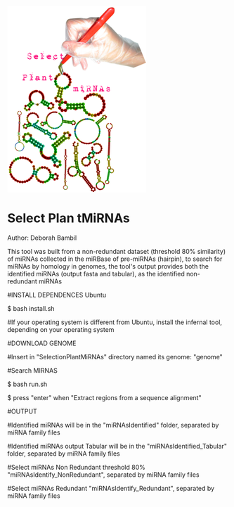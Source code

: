  ![name-of-you-image](https://github.com/DeborahBambil/figs/blob/main/logo_menor81.png?raw=true)
 # Select Plan tMiRNAs
Author: Deborah Bambil

This tool was built from a non-redundant dataset (threshold 80% similarity) of miRNAs collected in the 
miRBase of pre-miRNAs (hairpin), to search for miRNAs by homology in genomes, the tool's output 
provides both the identified miRNAs (output fasta and tabular), as the identified non-redundant miRNAs


#INSTALL DEPENDENCES Ubuntu

$ bash install.sh

#If your operating system is different from Ubuntu, install the infernal tool, depending on your operating system

#DOWNLOAD GENOME 

#Insert in "SelectionPlantMiRNAs" directory named its genome: "genome"

#Search MIRNAS

$ bash run.sh

$ press "enter" when "Extract regions from a sequence alignment"

#OUTPUT

#Identified miRNAs will be in the "miRNAsIdentified" folder, separated by miRNA family files

#Identified miRNAs output Tabular will be in the "miRNAsIdentified_Tabular" folder, separated by miRNA family files

#Select miRNAs Non Redundant threshold 80% "miRNAsIdentify_NonRedundant", separated by miRNA family files

#Select miRNAs Redundant "miRNAsIdentify_Redundant", separated by miRNA family files

